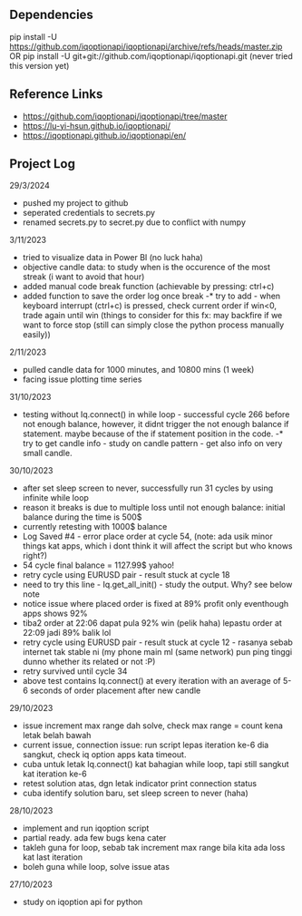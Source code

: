 ## Dependencies
pip install -U https://github.com/iqoptionapi/iqoptionapi/archive/refs/heads/master.zip OR
pip install -U git+git://github.com/iqoptionapi/iqoptionapi.git (never tried this version yet)

## Reference Links
- https://github.com/iqoptionapi/iqoptionapi/tree/master
- https://lu-yi-hsun.github.io/iqoptionapi/
- https://iqoptionapi.github.io/iqoptionapi/en/

## Project Log
29/3/2024
- pushed my project to github
- seperated credentials to secrets.py
- renamed secrets.py to secret.py due to conflict with numpy

3/11/2023
- tried to visualize data in Power BI (no luck haha)
- objective candle data: to study when is the occurence of the most streak (i want to avoid that hour)
- added manual code break function (achievable by pressing: ctrl+c)
- added function to save the order log once break
-* try to add - when keyboard interrupt (ctrl+c) is pressed, check current order if win<0, trade again until win (things to consider for this fx: may backfire if we want to force stop (still can simply close the python process manually easily))

2/11/2023
- pulled candle data for 1000 minutes, and 10800 mins (1 week)
- facing issue plotting time series

31/10/2023
- testing without Iq.connect() in while loop - successful cycle 266 before not enough balance, however, it didnt trigger the not enough balance if statement. maybe because of the if statement position in the code.
-* try to get candle info - study on candle pattern - get also info on very small candle.


30/10/2023
- after set sleep screen to never, successfully run 31 cycles by using infinite while loop
- reason it breaks is due to multiple loss until not enough balance: initial balance during the time is 500$
- currently retesting with 1000$ balance
- Log Saved #4 - error place order at cycle 54, (note: ada usik minor things kat apps, which i dont think it will affect the script but who knows right?)
- 54 cycle final balance = 1127.99$ yahoo!
- retry cycle using EURUSD pair - result stuck at cycle 18
- need to try this line - Iq.get_all_init() - study the output. Why? see below note
- notice issue where placed order is fixed at 89% profit only eventhough apps shows 92%
- tiba2 order at 22:06 dapat pula 92% win (pelik haha) lepastu order at 22:09 jadi 89% balik lol
- retry cycle using EURUSD pair - result stuck at cycle 12 - rasanya sebab internet tak stable ni (my phone main ml (same network) pun ping tinggi dunno whether its related or not :P)
- retry survived until cycle 34
- above test contains Iq.connect() at every iteration with an average of 5-6 seconds of order placement after new candle

29/10/2023
- issue increment max range dah solve, check max range = count kena letak belah bawah
- current issue, connection issue: run script lepas iteration ke-6 dia sangkut, check iq option apps kata timeout.
- cuba untuk letak Iq.connect() kat bahagian while loop, tapi still sangkut kat iteration ke-6
- retest solution atas, dgn letak indicator print connection status
- cuba identify solution baru, set sleep screen to never (haha)


28/10/2023
- implement and run iqoption script
- partial ready. ada few bugs kena cater
- takleh guna for loop, sebab tak increment max range bila kita ada loss kat last iteration
- boleh guna while loop, solve issue atas

27/10/2023
- study on iqoption api for python